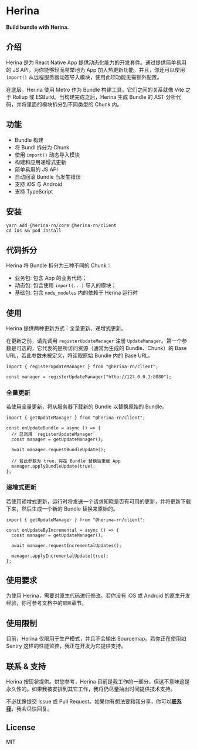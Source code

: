 # Herina

**Build bundle with Herina.**

## 介绍

Herina 是为 React Native App 提供动态化能力的开发套件。通过提供简单易用的 JS API，为你能够轻而易举地为 App 加入热更新功能。并且，你还可以使用 `import()` 从远程服务器动态导入模块，使用此项功能无需额外配置。

在底层，Herina 使用 Metro 作为 Bundle 构建工具。它们之间的关系就像 Vite 之于 Rollup 或 ESBuild。当构建完成之后，Herina 生成 Bundle 的 AST 分析代码，并将里面的模块拆分到不同类型的 Chunk 内。

## 功能

- Bundle 构建
- 将 Bundl 拆分为 Chunk
- 使用 `import()` 动态导入模块
- 构建和应用递增式更新
- 简单易用的 JS API
- 自动回滚 Bundle 当发生错误
- 支持 iOS 与 Android
- 支持 TypeScript

## 安装

```tsx
yarn add @herina-rn/core @herina-rn/client
cd ios && pod install
```

## 代码拆分

Herina 将 Bundle 拆分为三种不同的 Chunk：

- 业务包: 包含 App 的业务代码；
- 动态包: 包含使用 `import(...)` 导入的模块；
- 基础包: 包含 `node_modules` 内的依赖于 Herina 运行时

## 使用

Herina 提供两种更新方式：全量更新、递增式更新。

在更新之前，请先调用 `registerUpdateManager` 注册 `UpdateManager`。第一个参数是可选的，它代表的是所访问资源（通常为生成的 Bundle、Chunk）的 Base URL，若此参数未被定义，将读取原始 Bundle 内的 Base URL。

```tsx
import { registerUpdateManager } from "@herina-rn/client";

const manager = registerUpdateManager("http://127.0.0.1:8080");
```

### 全量更新

若使用全量更新，将从服务器下载新的 Bundle 以替换原始的 Bundle。

```tsx
import { getUpdateManager } from "@herina-rn/client";

const onUpdateBundle = async () => {
  // 已调用 `registerUpdateManager`
  const manager = getUpdateManager();

  await manager.requestBundleUpdate();

  // 若此参数为 true，将在 Bundle 替换后重载 App
  manager.applyBundleUpdate(true);
};
```

### 递增式更新

若使用递增式更新，运行时将发送一个请求知晓是否有可用的更新，并将更新下载下来，然后生成一个新的 Bundle 替换来原始的。

```tsx
import { getUpdateManager } from "@herina-rn/client";

const onUpdateByIncremental = async () => {
  const manager = getUpdateManager();

  await manager.requestIncrementalUpdates();

  manager.applyIncrementalUpdate(true);
};
```

## 使用要求

为使用 Herina，需要对原生代码进行修改。若你没有 iOS 或 Android 的原生开发经验，你可参考文档中的`配置`章节。

## 使用限制

目前，Herina 仅限用于生产模式，并且不会输出 Sourcemap。若你正在使用如 Sentry 这样的性能监控，我正在开发为它提供支持。

## 联系 & 支持

Herina 按现状提供。供您参考，Herina 目前是我工作的一部分，但这不意味这是永久性的。如果我被安排到其它工作，我将仍尽量抽出时间提供技术支持。

不必犹豫提交 Issue 或 Pull Request。如果你有想法要和我分享，你可以[**联系我**](mailto:i@hector.im)，我会尽快回复。

## License

MIT
